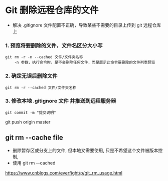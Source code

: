 # Git 删除远程仓库的文件
* 解决 .gitignore 文件配置不正确，导致某些不需要的目录上传到 git 远程仓库上


### 1. 预览将要删除的文件，文件名区分大小写
	git rm -r -n --cached 文件/文件夹名称
		-n 参数，执行命令时，是不会删除任何文件，而是展示此命令要删除的文件列表预览


### 2. 确定无误后删除文件
	git rm -r --cached 文件/文件夹名称


### 3. 修改本地 .gitignore 文件 并推送到远程服务器
	git commit -m "提交说明"
  git push origin master


## git rm --cache file
* 删除暂存区或分支上的文件, 但本地又需要使用, 只是不希望这个文件被版本控制,
* 使用 git rm --cached

https://www.cnblogs.com/everfight/p/git_rm_usage.html